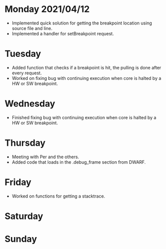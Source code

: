 # Monday 2021/04/12
* Implemented quick solution for getting the breakpoint location using source file and line.
* Implemented a handler for setBreakpoint request.


# Tuesday
* Added function that checks if a breakpoint is hit, the pulling is done after every request.
* Worked on fixing bug with continuing execution when core is halted by a HW or SW breakpoint.


# Wednesday
* Finished fixing bug with continuing execution when core is halted by a HW or SW breakpoint.


# Thursday
* Meeting with Per and the others.
* Added code that loads in the .debug\_frame section from DWARF.


# Friday
* Worked on functions for getting a stacktrace.


# Saturday

# Sunday

